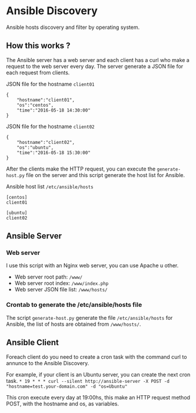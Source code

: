# Ansible Discovery
Ansible hosts discovery and filter by operating system.

## How this works ?
The Ansible server has a web server and each client has a curl who make a request to the web server every day.
The server generate a JSON file for each request from clients.

JSON file for the hostname `client01`
```
{
    "hostname":"client01",
    "os":"centos",
    "time":"2016-05-18 14:30:00"
}
```

JSON file for the hostname `client02`
```
{
    "hostname":"client02",
    "os":"ubuntu",
    "time":"2016-05-18 15:30:00"
}
```

After the clients make the HTTP request, you can execute the `generate-host.py` file on the server and this script generate the host list for Ansible.

Ansible host list `/etc/ansible/hosts`
```
[centos]
client01

[ubuntu]
client02
```

## Ansible Server

### Web server
I use this script with an Nginx web server, you can use Apache u other.
- Web server root path: `/www/`
- Web server root index: `/www/index.php`
- Web server JSON file list: `/www/hosts/`

### Crontab to generate the /etc/ansible/hosts file
The script `generate-host.py` generate the file `/etc/ansible/hosts` for Ansible, the list of hosts are obtained from `/www/hosts/`.

## Ansible Client
Foreach client do you need to create a cron task with the command curl to annunce to the Ansible Discovery.

For example, if your client is an Ubuntu server, you can create the next cron task.
`* 19 * * * curl --silent http://ansible-server -X POST -d "hostname=test.your-domain.com" -d "os=Ubuntu"`

This cron execute every day at 19:00hs, this make an HTTP request method POST, with the hostname and os, as variables.
